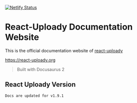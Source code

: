 [![Netlify Status](https://api.netlify.com/api/v1/badges/22e2f0d8-93e2-4889-b9fc-17c9302675c9/deploy-status)](https://app.netlify.com/sites/react-uploady/deploys)

# React-Uploady Documentation Website

This is the official documentation website of [react-uploady](https://github.com/rpldy/react-uploady)

https://react-uploady.org

> Built with Docusaurus 2

## React Uploady Version

    Docs are updated for v1.9.1
